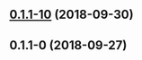 <a name="0.1.1-10"></a>
## [0.1.1-10](https://github.com/thonatos/Yordles/compare/v0.1.1-0...v0.1.1-10) (2018-09-30)



<a name="0.1.1-0"></a>
## 0.1.1-0 (2018-09-27)



